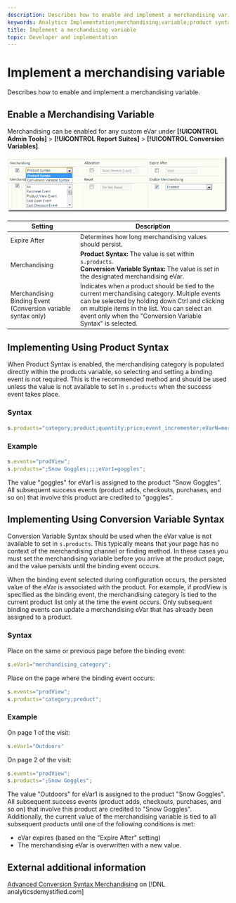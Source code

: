 ```yaml
---
description: Describes how to enable and implement a merchandising variable.
keywords: Analytics Implementation;merchandising;variable;product syntax;Conversion Variable Syntax;s.products
title: Implement a merchandising variable
topic: Developer and implementation
---
```


# Implement a merchandising variable

Describes how to enable and implement a merchandising variable.

## Enable a Merchandising Variable

Merchandising can be enabled for any custom eVar under **[!UICONTROL Admin Tools]** > **[!UICONTROL Report Suites]** > **[!UICONTROL Conversion Variables]**.

![](assets/merch-enable.png)

| Setting | Description |
|--- |--- |
| Expire After | Determines how long merchandising values should persist. |
| Merchandising | **Product Syntax:** The value is set within `s.products`.<br>**Conversion Variable Syntax:** The value is set in the designated merchandising eVar. |
| Merchandising Binding Event (Conversion variable syntax only) | Indicates when a product should be tied to the current merchandising category. Multiple events can be selected by holding down Ctrl and clicking on multiple items in the list. You can select an event only when the "Conversion Variable Syntax" is selected. |

## Implementing Using Product Syntax

When Product Syntax is enabled, the merchandising category is populated directly within the products variable, so selecting and setting a binding event is not required. This is the recommended method and should be used unless the value is not available to set in `s.products` when the success event takes place.

### Syntax

```js
s.products="category;product;quantity;price;event_incrementer;eVarN=merch_category|eVarM=merch_category2";
```

### Example

```js
s.events="prodView";
s.products=";Snow Goggles;;;;eVar1=goggles";
```

The value "goggles" for eVar1 is assigned to the product "Snow Goggles". All subsequent success events (product adds, checkouts, purchases, and so on) that involve this product are credited to "goggles".

## Implementing Using Conversion Variable Syntax

Conversion Variable Syntax should be used when the eVar value is not available to set in `s.products`. This typically means that your page has no context of the merchandising channel or finding method. In these cases you must set the merchandising variable before you arrive at the product page, and the value persists until the binding event occurs.

When the binding event selected during configuration occurs, the persisted value of the eVar is associated with the product. For example, if prodView is specified as the binding event, the merchandising category is tied to the current product list only at the time the event occurs. Only subsequent binding events can update a merchandising eVar that has already been assigned to a product.

### Syntax

Place on the same or previous page before the binding event:

```js
s.eVar1="merchandising_category";
```

Place on the page where the binding event occurs:

```js
s.events="prodView";
s.products="category;product";
```

### Example

On page 1 of the visit:

```js
s.eVar1="Outdoors"
```

On page 2 of the visit:

```js
s.events="prodView";
s.products=";Snow Goggles";
```

The value "Outdoors" for eVar1 is assigned to the product "Snow Goggles". All subsequent success events (product adds, checkouts, purchases, and so on) that involve this product are credited to "Snow Goggles". Additionally, the current value of the merchandising variable is tied to all subsequent products until one of the following conditions is met:

* eVar expires (based on the "Expire After" setting)
* The merchandising eVar is overwritten with a new value.

## External additional information

[Advanced Conversion Syntax Merchandising](https://analyticsdemystified.com/adobe-analytics/advanced-conversion-syntax-merchandising/) on [!DNL analyticsdemystified.com]
